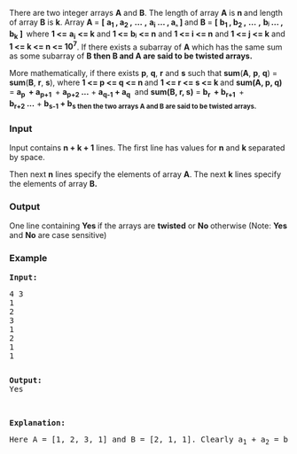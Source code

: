 <p>There are two integer arrays <strong>A</strong> and <strong>B</strong>. The length of array <strong>A</strong> is <strong>n </strong>and length of array <strong>B</strong>&nbsp;is <strong>k</strong>. Array <strong>A&nbsp;</strong>= <strong>[</strong> <strong>a<sub>1&nbsp;</sub>, a<sub>2&nbsp;</sub>,</strong> <strong>...</strong> <strong>,</strong>&nbsp;<strong>a<sub>i</sub>&nbsp;... , a<span style="font-size: 8.33333px;"><sub>n</sub></span>&nbsp;] </strong>and <strong>B</strong><strong>&nbsp;</strong>=&nbsp;<strong>[</strong>&nbsp;<strong>b</strong><strong><sub>1&nbsp;</sub>, b<sub>2&nbsp;</sub>,</strong>&nbsp;<strong>...</strong>&nbsp;<strong>,</strong>&nbsp;<strong>b<span style="font-size: 8.33333px;">j</span></strong><strong>&nbsp;... , b<sub>k</sub>&nbsp;]&nbsp; </strong>where <strong>1 &lt;=</strong> <strong>a<sub>i</sub></strong>&nbsp;<strong>&lt;= k</strong> and <strong>1 &lt;=</strong> <strong>b<span style="font-size: 8.33333px;">j</span></strong>&nbsp;<strong>&lt;= n</strong> and <strong>1 &lt;= i &lt;= n</strong> and <strong>1 &lt;= j &lt;= k</strong> and <strong>1 &lt;= k &lt;= n &lt;= 10<sup>7</sup></strong>. If there exists a subarray of <strong>A</strong> which has the same sum as some subarray of <strong>B </strong><strong>then</strong><strong> <strong>B </strong><strong>and</strong><strong> </strong><strong>A </strong>are said to be&nbsp;</strong><strong><strong><strong>twisted</strong><strong> arrays</strong></strong><strong>.</strong></strong></p>
<p>More mathematically, if there exists <strong>p</strong>, <strong>q</strong>, <strong>r</strong> and <strong>s</strong> such that <strong>sum</strong>(<strong>A</strong>, <strong>p</strong>, <strong>q</strong>) = <strong>sum</strong>(<strong>B</strong>, <strong>r</strong>, <strong>s</strong>), where <strong>1 &lt;= p &lt;= q &lt;= n </strong>and <strong>1 &lt;= r &lt;= s &lt;= k </strong>and <strong>sum(A, p, q)</strong> = <strong>a<sub>p </sub>&nbsp;+ a<sub>p+1 </sub></strong>&nbsp;+ <strong>a</strong><sub><strong>p+2</strong>&nbsp;</sub><strong>...</strong>&nbsp;+&nbsp;<strong>a<sub>q-1</sub></strong><strong>&nbsp;+ a<sub>q</sub></strong>&nbsp; and <strong>sum(B, r, s)</strong> = <strong>b</strong><strong><sub>r&nbsp;</sub>&nbsp;+ b<sub>r+1&nbsp;</sub></strong>&nbsp;+ <strong>b</strong><sub><strong>r+2</strong>&nbsp;</sub><strong>...</strong>&nbsp;+&nbsp;<strong>b</strong><strong><sub>s-1</sub></strong><strong><strong>&nbsp;+ b</strong><sub>s</sub><sub><strong>&nbsp;</strong>then the two arrays<strong> A and B</strong> are said to be<strong> twisted arrays.</strong></sub></strong></p>
<h3>Input</h3>
<p>Input contains <strong>n + k + 1</strong> lines. The first line has values for <strong>n</strong> and <strong>k </strong>separated by space.</p>
<p>Then next <strong>n</strong> lines specify the elements of array <strong>A</strong>. The next <strong>k</strong> lines specify the elements of array <strong>B.</strong></p>
<h3>Output</h3>
<p>One line containing <strong>Yes </strong>if the arrays are <strong>twisted</strong>&nbsp;or&nbsp;<strong>No </strong>otherwise (Note:&nbsp;<strong>Yes</strong> and <strong>No</strong> are case sensitive)</p>
<h3>Example</h3>
<pre><strong>Input:</strong>
<p>4 3<br>1<br>2<br>3<br>1<br>2<br>1<br>1</p></pre>
<pre><strong>Output:<br></strong>Yes</pre>
<p><strong>&nbsp;</strong></p>
<pre><strong>Explanation:</strong></pre>
<pre>Here A = [1, 2, 3, 1] and B = [2, 1, 1]. Clearly a<sub>1</sub> + a<sub>2</sub> = b<sub>1</sub> + b<sub>2 </sub>. And so A and B are twisted</pre>